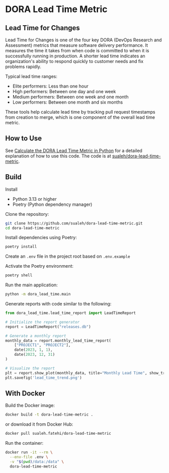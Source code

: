 # DORA Lead Time Metric

## Lead Time for Changes

Lead Time for Changes is one of the four key DORA (DevOps Research and Assessment) metrics that measure software delivery performance. It measures the time it takes from when code is committed to when it is successfully running in production. A shorter lead time indicates an organization's ability to respond quickly to customer needs and fix problems rapidly.

Typical lead time ranges:

- Elite performers: Less than one hour
- High performers: Between one day and one week
- Medium performers: Between one week and one month
- Low performers: Between one month and six months

These tools help calculate lead time by tracking pull request timestamps from creation to merge, which is one component of the overall lead time metric.

## How to Use

See [Calculate the DORA Lead Time Metric in Python](https://dev.to/sualeh/calculate-the-dora-lead-time-metric-in-python-2bhn) for a detailed explanation of how to use this code. The code is at [sualeh/dora-lead-time-metric](https://github.com/sualeh/dora-lead-time-metric).


## Build

Install

- Python 3.13 or higher
- Poetry (Python dependency manager)

Clone the repository:

  ```bash
  git clone https://github.com/sualeh/dora-lead-time-metric.git
  cd dora-lead-time-metric
  ```

Install dependencies using Poetry:

```bash
poetry install
```

Create an `.env` file in the project root based on `.env.example`

Activate the Poetry environment:

```bash
poetry shell
```

Run the main application:

```bash
python -m dora_lead_time.main
```

Generate reports with code similar to the following:

```python
from dora_lead_time.lead_time_report import LeadTimeReport

# Initialize the report generator
report = LeadTimeReport("releases.db")

# Generate a monthly report
monthly_data = report.monthly_lead_time_report(
    ["PROJECT1", "PROJECT2"],
    date(2023, 1, 1),
    date(2023, 12, 31)
)

# Visualize the report
plt = report.show_plot(monthly_data, title="Monthly Lead Time", show_trend=True)
plt.savefig('lead_time_trend.png')
```


## With Docker

Build the Docker image:

```bash
docker build -t dora-lead-time-metric .
```

or download it from Docker Hub:

```bash
docker pull sualeh.fatehi/dora-lead-time-metric
```

Run the container:

```bash
docker run -it --rm \
  --env-file .env \
  -v "$(pwd)/data:/data" \
  dora-lead-time-metric
```
